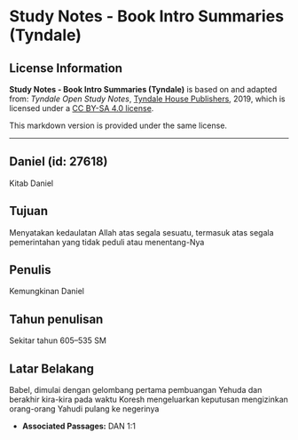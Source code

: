 # Study Notes - Book Intro Summaries (Tyndale)

## License Information

**Study Notes - Book Intro Summaries (Tyndale)** is based on and adapted from: _Tyndale Open Study Notes_, [Tyndale House Publishers](https://tyndaleopenresources.com/), 2019, which is licensed under a [CC BY-SA 4.0 license](https://creativecommons.org/licenses/by-sa/4.0/legalcode.en).

This markdown version is provided under the same license.



--------------------------------

## Daniel (id: 27618)

Kitab Daniel

Tujuan
------

Menyatakan kedaulatan Allah atas segala sesuatu, termasuk atas segala pemerintahan yang tidak peduli atau menentang\-Nya

Penulis
-------

Kemungkinan Daniel

Tahun penulisan
---------------

Sekitar tahun 605–535 SM

Latar Belakang
--------------

Babel, dimulai dengan gelombang pertama pembuangan Yehuda dan berakhir kira\-kira pada waktu Koresh mengeluarkan keputusan mengizinkan orang\-orang Yahudi pulang ke negerinya

* **Associated Passages:** DAN 1:1

